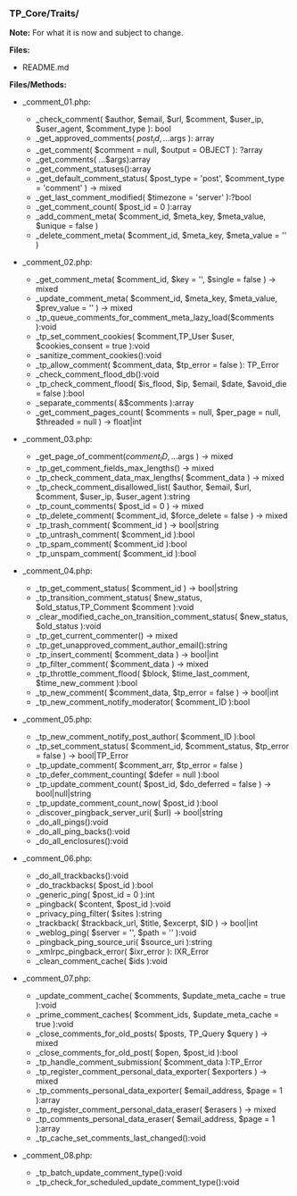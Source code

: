### TP_Core/Traits/

**Note:** For what it is now and subject to change. 

**Files:** 
- README.md

**Files/Methods:** 
- _comment_01.php: 	
	* _check_comment( $author, $email, $url, $comment, $user_ip, $user_agent, $comment_type ): bool 
	* _get_approved_comments( $post_id, ...$args ): array  
	* _get_comment( $comment = null, $output = OBJECT ): ?array  
	* _get_comments( ...$args):array  
	* _get_comment_statuses():array  
	* _get_default_comment_status( $post_type = 'post', $comment_type = 'comment' ) -> mixed  
	* _get_last_comment_modified( $timezone = 'server' ):?bool  
	* _get_comment_count( $post_id = 0 ):array  
	* _add_comment_meta( $comment_id, $meta_key, $meta_value, $unique = false ) 
	* _delete_comment_meta( $comment_id, $meta_key, $meta_value = '' )  

- _comment_02.php: 	
	* _get_comment_meta( $comment_id, $key = '', $single = false ) -> mixed
	* _update_comment_meta( $comment_id, $meta_key, $meta_value, $prev_value = '' ) -> mixed  
	* _tp_queue_comments_for_comment_meta_lazy_load($comments ):void  
	* _tp_set_comment_cookies( $comment,TP_User $user, $cookies_consent = true ):void  
	* _sanitize_comment_cookies():void  
	* _tp_allow_comment( $comment_data, $tp_error = false ): TP_Error  
	* _check_comment_flood_db():void  
	* _tp_check_comment_flood( $is_flood, $ip, $email, $date, $avoid_die = false ):bool  
	* _separate_comments( &$comments ):array  
	* _get_comment_pages_count( $comments = null, $per_page = null, $threaded = null ) -> float|int  

- _comment_03.php: 	
	* _get_page_of_comment($comment_ID, ...$args ) -> mixed  
	* _tp_get_comment_fields_max_lengths() -> mixed 
	* _tp_check_comment_data_max_lengths( $comment_data ) -> mixed 
	* _tp_check_comment_disallowed_list( $author, $email, $url, $comment, $user_ip, $user_agent ):string  
	* _tp_count_comments( $post_id = 0 ) -> mixed  
	* _tp_delete_comment( $comment_id, $force_delete = false ) -> mixed  
	* _tp_trash_comment( $comment_id ) -> bool|string 
	* _tp_untrash_comment( $comment_id ):bool 
	* _tp_spam_comment( $comment_id ):bool  
	* _tp_unspam_comment( $comment_id ):bool  

- _comment_04.php: 	
	* _tp_get_comment_status( $comment_id ) -> bool|string  
	* _tp_transition_comment_status( $new_status, $old_status,TP_Comment $comment ):void  
	* _clear_modified_cache_on_transition_comment_status( $new_status, $old_status ):void 
	* _tp_get_current_commenter() -> mixed   
	* _tp_get_unapproved_comment_author_email():string  
	* _tp_insert_comment( $comment_data ) -> bool|int 
	* _tp_filter_comment( $comment_data ) -> mixed  
	* _tp_throttle_comment_flood( $block, $time_last_comment, $time_new_comment ):bool  
	* _tp_new_comment( $comment_data, $tp_error = false ) -> bool|int 
	* _tp_new_comment_notify_moderator( $comment_ID ):bool  

- _comment_05.php: 	
	* _tp_new_comment_notify_post_author( $comment_ID ):bool  
	* _tp_set_comment_status( $comment_id, $comment_status, $tp_error = false ) -> bool|TP_Error  
	* _tp_update_comment( $comment_arr, $tp_error = false )  
	* _tp_defer_comment_counting( $defer = null ):bool  
	* _tp_update_comment_count( $post_id, $do_deferred = false ) ->  bool|null|string 
	* _tp_update_comment_count_now( $post_id ):bool  
	* _discover_pingback_server_uri( $url) -> bool|string 
	* _do_all_pings():void 
	* _do_all_ping_backs():void 
	* _do_all_enclosures():void 

- _comment_06.php: 	
	* _do_all_trackbacks():void 
	* _do_trackbacks( $post_id ):bool 
	* _generic_ping( $post_id = 0 ):int 
	* _pingback( $content, $post_id ):void 
	* _privacy_ping_filter( $sites ):string 
	* _trackback( $trackback_url, $title, $excerpt, $ID ) -> bool|int 
	* _weblog_ping( $server = '', $path = '' ):void 
	* _pingback_ping_source_uri( $source_uri ):string 
	* _xmlrpc_pingback_error( $ixr_error ): IXR_Error 
	* _clean_comment_cache( $ids ):void 

- _comment_07.php: 	
	* _update_comment_cache( $comments, $update_meta_cache = true ):void 
	* _prime_comment_caches( $comment_ids, $update_meta_cache = true ):void 
	* _close_comments_for_old_posts( $posts, TP_Query $query ) -> mixed 
	* _close_comments_for_old_post( $open, $post_id ):bool 
	* _tp_handle_comment_submission( $comment_data ):TP_Error 
	* _tp_register_comment_personal_data_exporter( $exporters ) -> mixed 
	* _tp_comments_personal_data_exporter( $email_address, $page = 1 ):array 
	* _tp_register_comment_personal_data_eraser( $erasers ) -> mixed 
	* _tp_comments_personal_data_eraser( $email_address, $page = 1 ):array 
	* _tp_cache_set_comments_last_changed():void 

- _comment_08.php: 	
	* _tp_batch_update_comment_type():void 
	* _tp_check_for_scheduled_update_comment_type():void 

